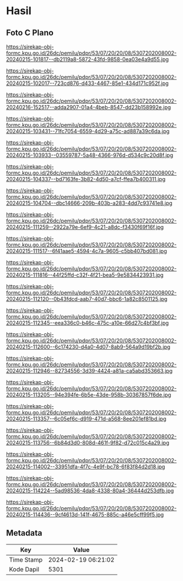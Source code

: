 # Hasil

## Foto C Plano

https://sirekap-obj-formc.kpu.go.id/26dc/pemilu/pdpr/53/07/20/20/08/5307202008002-20240215-101817--db2119a8-5872-43fd-9858-0ea03e4a9d55.jpg

https://sirekap-obj-formc.kpu.go.id/26dc/pemilu/pdpr/53/07/20/20/08/5307202008002-20240215-102017--723cd876-d433-4467-85e1-434d171c952f.jpg

https://sirekap-obj-formc.kpu.go.id/26dc/pemilu/pdpr/53/07/20/20/08/5307202008002-20240216-152517--adda2907-01a4-4beb-8547-dd23b158992e.jpg

https://sirekap-obj-formc.kpu.go.id/26dc/pemilu/pdpr/53/07/20/20/08/5307202008002-20240215-103431--71fc7054-6559-4d29-a75c-ad887a39c6da.jpg

https://sirekap-obj-formc.kpu.go.id/26dc/pemilu/pdpr/53/07/20/20/08/5307202008002-20240215-103933--03559787-5a48-4366-976d-d534c9c20d8f.jpg

https://sirekap-obj-formc.kpu.go.id/26dc/pemilu/pdpr/53/07/20/20/08/5307202008002-20240215-104337--bd7163fe-3b82-4d50-a7cf-ffea7b400311.jpg

https://sirekap-obj-formc.kpu.go.id/26dc/pemilu/pdpr/53/07/20/20/08/5307202008002-20240215-104704--dbc14666-209b-403b-a283-4dd7c93741e8.jpg

https://sirekap-obj-formc.kpu.go.id/26dc/pemilu/pdpr/53/07/20/20/08/5307202008002-20240215-111259--2922a79e-6ef9-4c21-a8dc-f3430f69f16f.jpg

https://sirekap-obj-formc.kpu.go.id/26dc/pemilu/pdpr/53/07/20/20/08/5307202008002-20240215-111517--6f41aae5-4594-4c7a-9605-c5bb407bd081.jpg

https://sirekap-obj-formc.kpu.go.id/26dc/pemilu/pdpr/53/07/20/20/08/5307202008002-20240215-111816--44f25ffd-c32f-4f21-bea5-9e5834423931.jpg

https://sirekap-obj-formc.kpu.go.id/26dc/pemilu/pdpr/53/07/20/20/08/5307202008002-20240215-112120--0b43fdcd-aab7-40d7-bbc6-1a82c8501125.jpg

https://sirekap-obj-formc.kpu.go.id/26dc/pemilu/pdpr/53/07/20/20/08/5307202008002-20240215-112345--eea336c0-b46c-475c-a10e-66d27c4bf3bf.jpg

https://sirekap-obj-formc.kpu.go.id/26dc/pemilu/pdpr/53/07/20/20/08/5307202008002-20240215-112600--6c174230-d4a0-4d07-8ab9-564a9d19bf2b.jpg

https://sirekap-obj-formc.kpu.go.id/26dc/pemilu/pdpr/53/07/20/20/08/5307202008002-20240215-112946--82734556-3d39-4424-a81a-ca5abd353663.jpg

https://sirekap-obj-formc.kpu.go.id/26dc/pemilu/pdpr/53/07/20/20/08/5307202008002-20240215-113205--94e394fe-6b5e-43de-958b-30367857f6de.jpg

https://sirekap-obj-formc.kpu.go.id/26dc/pemilu/pdpr/53/07/20/20/08/5307202008002-20240215-113357--6c05ef6c-d919-471d-a568-8ee201ef81bd.jpg

https://sirekap-obj-formc.kpu.go.id/26dc/pemilu/pdpr/53/07/20/20/08/5307202008002-20240215-113756--6b84d3d0-808d-461f-9f82-d72c015c4a29.jpg

https://sirekap-obj-formc.kpu.go.id/26dc/pemilu/pdpr/53/07/20/20/08/5307202008002-20240215-114002--33951dfa-4f7c-4e9f-bc78-6f83f84d2d18.jpg

https://sirekap-obj-formc.kpu.go.id/26dc/pemilu/pdpr/53/07/20/20/08/5307202008002-20240215-114224--5ad98536-4da8-4338-80a4-36444d253dfb.jpg

https://sirekap-obj-formc.kpu.go.id/26dc/pemilu/pdpr/53/07/20/20/08/5307202008002-20240215-114436--9cf4613d-141f-4675-885c-a46e5cff99f5.jpg


## Metadata

| Key        | Value               |
| ---------- | ------------------- |
| Time Stamp | 2024-02-19 06:21:02 |
| Kode Dapil | 5301                |



